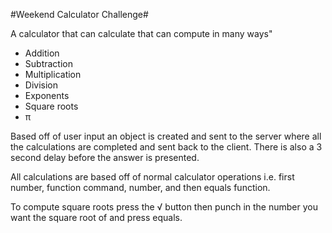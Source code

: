 #Weekend Calculator Challenge#

A calculator that can calculate that can compute in many ways"
* Addition
* Subtraction
* Multiplication
* Division
* Exponents
* Square roots
* π

Based off of user input an object is created and sent to the server where all the calculations are completed and sent back to the client.  There is also a 3 second delay before the answer is presented.

All calculations are based off of normal calculator operations i.e. first number, function command, number, and then equals function.

To compute square roots press the √ button then punch in the number you want the square root of and press equals. 
